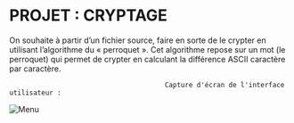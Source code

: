# PROJET : CRYPTAGE

On souhaite à partir d’un fichier source, faire en sorte de le crypter en utilisant l’algorithme du « perroquet ».
Cet algorithme repose sur un mot (le perroquet) qui permet de crypter en calculant la différence ASCII caractère par caractère.
 
                                           Capture d'écran de l'interface utilisateur : 
![Menu](https://www.dropbox.com/s/va31vpshsnpthor/readme-image.png?dl=0)
